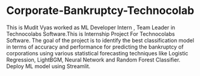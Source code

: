 # Corporate-Bankruptcy-Technocolab
This is Mudit Vyas worked as ML Developer Intern , Team Leader in Technocolabs Software.This is Internship Project For Technocolabs Software.
The goal of the project is to identify the best classification model in terms of accuracy and performance for predicting the bankruptcy of corporations using various statistical forecasting techniques like Logistic Regression, LightBGM, Neural Network and Random Forest Classifier. Deploy ML model using Streamlit.

